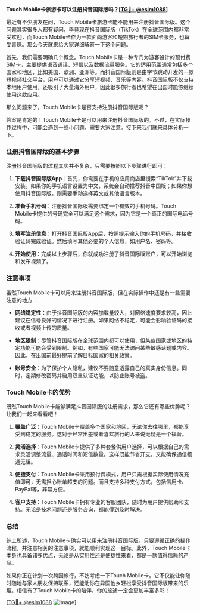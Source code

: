 **Touch Mobile卡旅游卡可以注册抖音国际版吗？[[TG💪+ @esim1088](https://t.me/s/esim1088)]**

最近有不少朋友在问，Touch Mobile卡旅游卡能不能用来注册抖音国际版。这个问题其实很多人都有疑问，毕竟现在抖音国际版（TikTok）在全球范围内都非常受欢迎，而Touch Mobile卡作为一款面向游客和短期旅行者的SIM卡服务，也备受青睐。那么今天就来给大家详细解答一下这个问题。

首先，我们需要明确几个概念。Touch Mobile卡是一种专门为游客设计的预付费SIM卡，主要提供语音通话、短信以及数据流量服务。它的适用范围通常包括多个国家和地区，比如美国、欧洲、亚洲等。而抖音国际版则是由字节跳动开发的一款短视频社交平台，用户可以通过它分享短视频、音乐等内容。抖音国际版不仅支持本地用户使用，还吸引了大量海外用户，因此很多旅行者也希望在出国时能够继续使用这款应用。

那么问题来了，Touch Mobile卡是否支持注册抖音国际版呢？

答案是肯定的！Touch Mobile卡是可以用来注册抖音国际版的。不过，在实际操作过程中，可能会遇到一些小问题，需要大家注意。接下来我们就来具体分析一下。

### 注册抖音国际版的基本步骤

注册抖音国际版的过程其实并不复杂，只需要按照以下步骤进行即可：

1. **下载抖音国际版App**：首先，你需要在手机的应用商店里搜索“TikTok”并下载安装。如果你的手机语言设置为中文，系统会自动推荐抖音中国版；如果你想使用抖音国际版，则需要手动选择英文或其他语言版本。

2. **准备手机号码**：注册抖音国际版需要绑定一个有效的手机号码。Touch Mobile卡提供的号码完全可以满足这个需求，因为它是一个真正的国际电话号码。

3. **填写注册信息**：打开抖音国际版App后，按照提示输入你的手机号码，并接收验证码完成验证。然后填写其他必要的个人信息，如用户名、密码等。

4. **开始使用**：完成以上步骤后，你就成功注册了抖音国际版账户，可以开始浏览和发布视频了。

### 注意事项

虽然Touch Mobile卡可以用来注册抖音国际版，但在实际操作中还是有一些需要注意的地方：

- **网络稳定性**：由于抖音国际版的内容加载量较大，对网络速度要求较高，因此建议在信号良好的情况下进行注册。如果网络不稳定，可能会影响验证码的接收或者视频上传的质量。

- **地区限制**：尽管抖音国际版在全球范围内都可以使用，但某些国家或地区的特定功能可能会受到限制。例如，有些国家可能无法访问某些敏感话题或内容。因此，在出国前最好提前了解目标国家的相关政策。

- **账号安全**：为了保护个人隐私，建议不要随意透露自己的真实身份信息。同时，定期修改密码并启用双重认证功能，以防止账号被盗。

### Touch Mobile卡的优势

既然Touch Mobile卡能够满足抖音国际版的注册需求，那么它还有哪些优势呢？让我们一起来看看吧！

1. **覆盖广泛**：Touch Mobile卡覆盖多个国家和地区，无论你去往哪里，都能享受到稳定的服务。这对于经常出差或者喜欢旅行的人来说无疑是一个福音。

2. **灵活选择**：Touch Mobile卡提供了多种套餐供用户选择，可以根据自己的需求灵活调整流量、通话时间和短信数量。这样既能节省开支，又能确保通信畅通无阻。

3. **便捷支付**：Touch Mobile卡采用预付费模式，用户只需根据实际使用情况充值即可，无需担心账单超支的问题。而且支持多种支付方式，包括信用卡、PayPal等，非常方便。

4. **客户支持**：Touch Mobile卡拥有专业的客服团队，随时为用户提供帮助和支持。无论是技术问题还是服务咨询，都能得到及时解决。

### 总结

综上所述，Touch Mobile卡确实可以用来注册抖音国际版。只要遵循正确的操作流程，并注意相关的注意事项，就能顺利实现这一目标。此外，Touch Mobile卡本身也具备诸多优点，无论是从实用性还是便捷性来看，都是一款值得信赖的产品。

如果你正在计划一次跨国旅行，不妨考虑一下Touch Mobile卡。它不仅能让你随时随地与家人朋友保持联系，还能助你在异国他乡轻松享受抖音国际版带来的乐趣。相信有了Touch Mobile卡的陪伴，你的旅途一定会更加丰富多彩！

[[TG💪+ @esim1088](https://t.me/s/esim1088) ![Image](https://i.postimg.cc/4NQfJmqS/Snipaste-2025-05-13-00-14-12.png)]